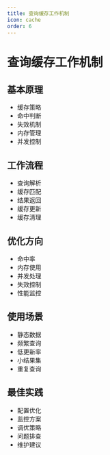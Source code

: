 ```yaml
---
title: 查询缓存工作机制
icon: cache
order: 6
---
```


# 查询缓存工作机制

## 基本原理
- 缓存策略
- 命中判断
- 失效机制
- 内存管理
- 并发控制

## 工作流程
- 查询解析
- 缓存匹配
- 结果返回
- 缓存更新
- 缓存清理

## 优化方向
- 命中率
- 内存使用
- 并发处理
- 失效控制
- 性能监控

## 使用场景
- 静态数据
- 频繁查询
- 低更新率
- 小结果集
- 重复查询

## 最佳实践
- 配置优化
- 监控方案
- 调优策略
- 问题排查
- 维护建议
